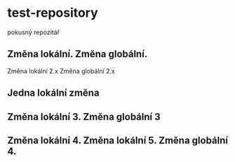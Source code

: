 # test-repository
pokusný repozitář

Změna lokální.
Změna globální.
----------------

Změna lokální 2.x
Změna globální 2.x

Jedna lokální změna
----------------

Změna lokální 3.
Změna globální 3
----------------

Změna lokální 4.
Změna lokální 5.
Změna globální 4.
----------------
